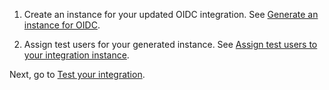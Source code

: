 1. Create an instance for your updated OIDC integration. See [Generate an instance for OIDC](/docs/guides/submit-oin-app/openidconnect/main/#generate-instances-for-testing).

1. Assign test users for your generated instance. See [Assign test users to your integration instance](/docs/guides/submit-oin-app/openidconnect/main/#assign-test-users-to-your-integration-instance).

Next, go to [Test your integration](#test-your-integration).
